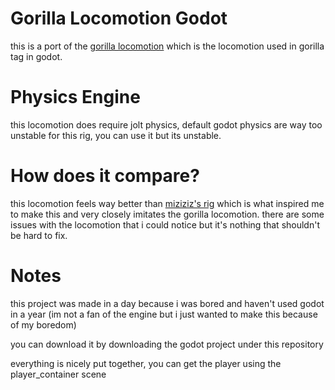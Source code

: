 # Gorilla Locomotion Godot
this is a port of the [gorilla locomotion](https://github.com/Another-Axiom/GorillaLocomotion) which is the locomotion used in gorilla tag in godot.

# Physics Engine
this locomotion does require jolt physics, default godot physics are way too unstable for this rig, you can use it but its unstable.

# How does it compare?
this locomotion feels way better than [miziziz's rig](https://github.com/Miziziziz/GodotGorillaTagMovement) which is what inspired me to make this and very closely imitates the gorilla locomotion. there are some issues with the locomotion that i could notice but it's nothing that shouldn't be hard to fix.

# Notes
this project was made in a day because i was bored and haven't used godot in a year (im not a fan of the engine but i just wanted to make this because of my boredom)

you can download it by downloading the godot project under this repository

everything is nicely put together, you can get the player using the player_container scene
